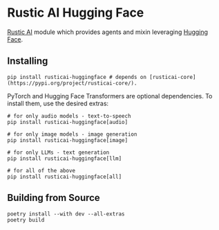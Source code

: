 # Rustic AI Hugging Face

[Rustic AI](https://www.rustic.ai/) module which provides agents and mixin leveraging [Hugging Face](https://huggingface.co/).

## Installing

```shell
pip install rusticai-huggingface # depends on [rusticai-core](https://pypi.org/project/rusticai-core/).
```

PyTorch and Hugging Face Transformers are optional dependencies. To install them, use the desired extras:

```shell
# for only audio models - text-to-speech
pip install rusticai-huggingface[audio] 

# for only image models - image generation
pip install rusticai-huggingface[image] 

# for only LLMs - text generation
pip install rusticai-huggingface[llm]

# for all of the above
pip install rusticai-huggingface[all]
```


## Building from Source

```shell
poetry install --with dev --all-extras
poetry build
```
